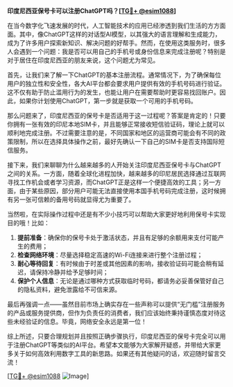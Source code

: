 **印度尼西亚保号卡可以注册ChatGPT吗？[[TG💪+ @esim1088](https://t.me/s/esim1088)]**

在当今数字化飞速发展的时代，人工智能技术的应用已经渗透到我们生活的方方面面。其中，像ChatGPT这样的对话型AI模型，以其强大的语言理解和生成能力，成为了许多用户探索新知识、解决问题的好帮手。然而，在使用这类服务时，很多人会遇到一个问题：我是否可以用自己的手机号或身份信息来完成注册呢？特别是对于居住在印度尼西亚的朋友来说，这个问题尤为常见。

首先，让我们来了解一下ChatGPT的基本注册流程。通常情况下，为了确保每位用户的独立性和安全性，各大AI平台都会要求用户提供有效的手机号码进行验证。这不仅有助于防止滥用行为的发生，也能让用户在需要帮助时更容易找回账户。因此，如果你计划使用ChatGPT，第一步就是获取一个可用的手机号码。

那么问题来了，印度尼西亚的保号卡是否适用于这一过程呢？答案是肯定的！只要你拥有一张有效的印尼本地SIM卡，并且能够正常接收短信验证码，理论上就可以顺利地完成注册。不过需要注意的是，不同国家和地区的运营商可能会有不同的政策限制，所以在选择具体操作之前，最好先确认一下自己的SIM卡是否支持国际短信服务。

接下来，我们来聊聊为什么越来越多的人开始关注印度尼西亚保号卡与ChatGPT之间的关系。一方面，随着全球化进程加快，越来越多的印尼居民选择通过互联网寻找工作机会或者学习资源，而ChatGPT正是这样一个便捷高效的工具；另一方面，由于某些原因，部分用户可能无法直接使用本国手机号码完成注册，这时候拥有另一张可信赖的备用号码就显得尤为重要了。

当然啦，在实际操作过程中还是有不少小技巧可以帮助大家更好地利用保号卡实现目的哦！比如：

1. **提前准备**：确保你的保号卡处于激活状态，并且有足够的余额用来支付可能产生的费用；
2. **检查网络环境**：尽量选择稳定高速的Wi-Fi连接来进行整个注册过程；
3. **耐心等待回复**：有时候由于时差或其他因素的影响，接收验证码可能会稍有延迟，请保持冷静并给予足够时间；
4. **保护个人信息**：无论是通过哪种方式获取临时号码，都请务必妥善保管好自己的隐私资料，避免泄露给不可信来源。

最后再强调一点——虽然目前市场上确实存在一些声称可以提供“无门槛”注册服务的产品或服务提供商，但作为负责任的消费者，我们应该始终秉持谨慎态度对待这些未经验证的信息。毕竟，网络安全永远是第一位！

综上所述，只要合理规划并且按照正确步骤执行，印度尼西亚的保号卡完全可以用于注册ChatGPT等类似的AI平台。希望本文能够为大家解开疑惑，并带给大家更多关于如何高效利用数字工具的新思路。如果还有其他疑问的话，欢迎随时留言交流！

[[TG💪+ @esim1088](https://t.me/s/esim1088) ![Image](https://i.postimg.cc/4NQfJmqS/Snipaste-2025-05-13-00-14-12.png)]